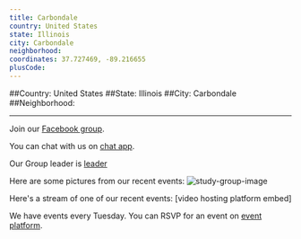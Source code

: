 ```yaml
---
title: Carbondale
country: United States
state: Illinois
city: Carbondale
neighborhood: 
coordinates: 37.727469, -89.216655
plusCode:
---
```


##Country: United States
##State: Illinois
##City: Carbondale
##Neighborhood: 
*****
Join our [Facebook group](https://www.facebook.com/groups/free.code.camp.carbondale.ilinois).

You can chat with us on [chat app]().

Our Group leader is [leader]()

Here are some pictures from our recent events:
![study-group-image]()

Here's a stream of one of our recent events:
[video hosting platform embed]

We have events every Tuesday. You can RSVP for an event on [event platform]().
